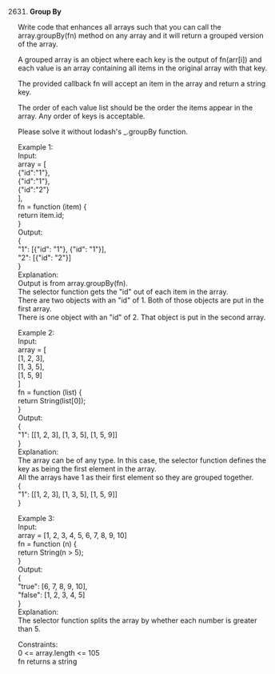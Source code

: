 2631. **Group By**

Write code that enhances all arrays such that you can call the array.groupBy(fn) method on any array and it will return a grouped version of the array.<br>

A grouped array is an object where each key is the output of fn(arr[i]) and each value is an array containing all items in the original array with that key.<br>

The provided callback fn will accept an item in the array and return a string key.<br>

The order of each value list should be the order the items appear in the array. Any order of keys is acceptable.<br>

Please solve it without lodash's _.groupBy function.<br>

 

Example 1:<br>
Input: <br>
array = [<br>
  {"id":"1"},<br>
  {"id":"1"},<br>
  {"id":"2"}<br>
], <br>
fn = function (item) { <br>
  return item.id; <br>
}<br>
Output: <br>
{ <br>
  "1": [{"id": "1"}, {"id": "1"}],   <br>
  "2": [{"id": "2"}] <br>
}<br>
Explanation:<br>
Output is from array.groupBy(fn).<br>
The selector function gets the "id" out of each item in the array.<br>
There are two objects with an "id" of 1. Both of those objects are put in the first array.<br>
There is one object with an "id" of 2. That object is put in the second array.<br>

Example 2:<br>
Input: <br>
array = [<br>
  [1, 2, 3],<br>
  [1, 3, 5],<br>
  [1, 5, 9]<br>
]<br>
fn = function (list) { <br>
  return String(list[0]); <br>
}<br>
Output: <br>
{ <br>
  "1": [[1, 2, 3], [1, 3, 5], [1, 5, 9]] <br>
}<br>
Explanation:<br>
The array can be of any type. In this case, the selector function defines the key as being the first element in the array. <br>
All the arrays have 1 as their first element so they are grouped together.<br>
{<br>
  "1": [[1, 2, 3], [1, 3, 5], [1, 5, 9]]<br>
}<br>

Example 3:<br>
Input: <br>
array = [1, 2, 3, 4, 5, 6, 7, 8, 9, 10]<br>
fn = function (n) { <br>
  return String(n > 5);<br>
}<br>
Output:<br>
{<br>
  "true": [6, 7, 8, 9, 10],<br>
  "false": [1, 2, 3, 4, 5]<br>
}<br>
Explanation:<br>
The selector function splits the array by whether each number is greater than 5.<br>

Constraints:<br>
0 <= array.length <= 105<br>
fn returns a string
